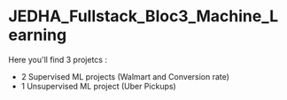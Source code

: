 # JEDHA_Fullstack_Bloc3_Machine_Learning
Here you'll find 3 projetcs :
- 2 Supervised ML projects (Walmart and Conversion rate)
- 1 Unsupervised ML project (Uber Pickups)
